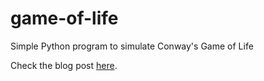 # game-of-life

Simple Python program to simulate Conway's Game of Life

Check the blog post [here](https://ipso-facto.joseaniceto.com/conway-game-of-life.html).
